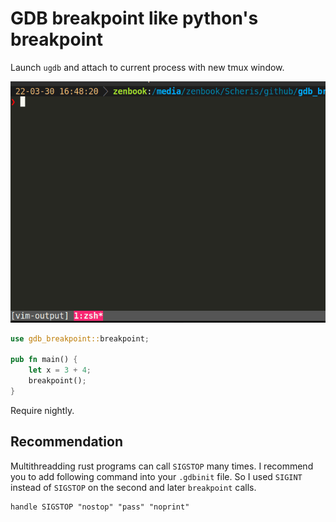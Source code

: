 # GDB breakpoint like python's breakpoint

Launch `ugdb` and attach to current process with new tmux window.

![DEMO](gdb_breakpoint_demo.gif "GDB DEMO")

``` rust
use gdb_breakpoint::breakpoint;

pub fn main() {
    let x = 3 + 4;
    breakpoint();
}
```

Require nightly.

## Recommendation

Multithreadding rust programs can call `SIGSTOP` many times. I recommend you to add following command into your `.gdbinit` file. So I used `SIGINT` instead of `SIGSTOP` on the second and later `breakpoint` calls.

```
handle SIGSTOP "nostop" "pass" "noprint"
```
